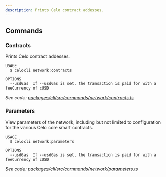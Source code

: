 ```yaml
---
description: Prints Celo contract addesses.
---
```


## Commands

### Contracts

Prints Celo contract addesses.

```
USAGE
  $ celocli network:contracts

OPTIONS
  --usdGas  If --usdGas is set, the transaction is paid for with a feeCurrency of cUSD
```

_See code: [packages/cli/src/commands/network/contracts.ts](https://github.com/celo-org/celo-monorepo/tree/master/packages/cli/src/commands/network/contracts.ts)_

### Parameters

View parameters of the network, including but not limited to configuration for the various Celo core smart contracts.

```
USAGE
  $ celocli network:parameters

OPTIONS
  --usdGas  If --usdGas is set, the transaction is paid for with a feeCurrency of cUSD
```

_See code: [packages/cli/src/commands/network/parameters.ts](https://github.com/celo-org/celo-monorepo/tree/master/packages/cli/src/commands/network/parameters.ts)_
